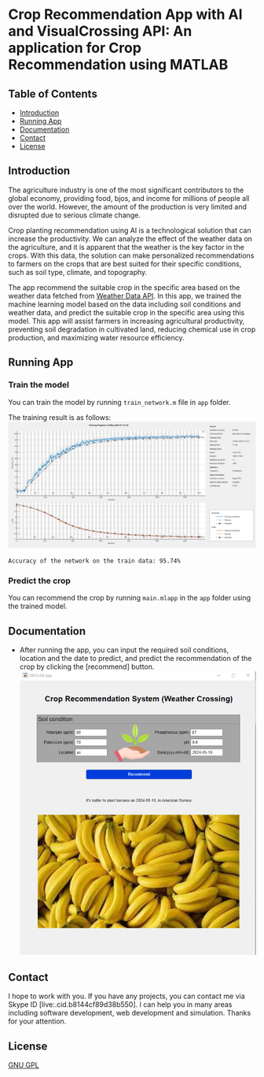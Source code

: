 # Crop Recommendation App with AI and VisualCrossing API: An application for Crop Recommendation using MATLAB

## Table of Contents
* [Introduction](#introduction)
* [Running App](#running-app)
* [Documentation](#documentation)
* [Contact](#contact)
* [License](#license)

## Introduction
The agriculture industry is one of the most significant contributors to the global economy, providing food, bjos, and income for millions of people all over the world. However, the amount of the production is very limited and disrupted due to serious climate change.

Crop planting recommendation using AI is a technological solution that can increase the productivity. We can analyze the effect of the weather data on the agriculture, and it is apparent that the weather is the key factor in the crops. With this data, the solution can make personalized recommendations to farmers on the crops that are best suited for their specific conditions, such as soil type, climate, and topography.

The app recommend the suitable crop in the specific area based on the weather data fetched from [Weather Data API](https://www.visualcrossing.com/weather-api). In this app, we trained the machine learning model based on the data including soil conditions and weather data, and predict the suitable crop in the specific area using this model. This app will assist farmers in increasing agricultural productivity, preventing soil degradation in cultivated land, reducing chemical use in crop production, and maximizing water resource efficiency.

## Running App
### Train the model
You can train the model by running `train_network.m` file in `app` folder.

The training result is as follows:
![training_result](img/training_result.png)
```
Accuracy of the network on the train data: 95.74%
```

### Predict the crop
You can recommend the crop by running `main.mlapp` in the `app` folder using the trained model.

## Documentation
* After running the app, you can input the required soil conditions, location and the date to predict, and predict the recommendation of the crop by clicking the [recommend] button.
![preview](img/result.png)

## Contact
I hope to work with you. If you have any projects, you can contact me via Skype ID [live:.cid.b8144cf89d38b550]. I can help you in many areas including software development, web development and simulation. Thanks for your attention.

## License
[GNU GPL](LICENSE.txt)
